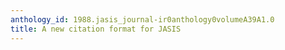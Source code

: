```yaml
---
anthology_id: 1988.jasis_journal-ir0anthology0volumeA39A1.0
title: A new citation format for JASIS
---
```

